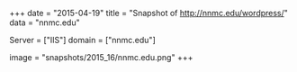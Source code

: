 
+++
date = "2015-04-19"
title = "Snapshot of http://nnmc.edu/wordpress/"
data = "nnmc.edu"

Server = ["IIS"]
domain = ["nnmc.edu"]

  image = "snapshots/2015_16/nnmc.edu.png"
+++
#
